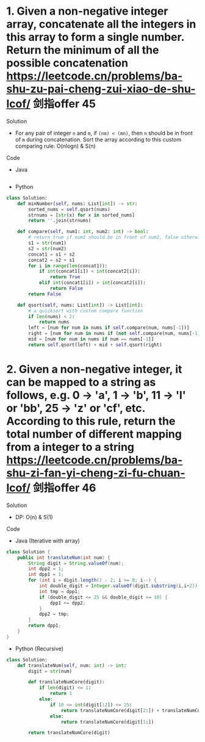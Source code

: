 # 1. Given a non-negative integer array, concatenate all the integers in this array to form a single number. Return the minimum of all the possible concatenation https://leetcode.cn/problems/ba-shu-zu-pai-cheng-zui-xiao-de-shu-lcof/ 剑指offer 45

Solution

- For any pair of integer `n` and `m`, if `(nm) < (mn)`, then `n` should be in front of `m` during concatenation. Sort the array according to this custom comparing rule: O(nlogn) & S(n) 

Code

- Java

```java

```

- Python

```python
class Solution:
    def minNumber(self, nums: List[int]) -> str:
        sorted_nums = self.qsort(nums)
        strnums = [str(x) for x in sorted_nums]
        return ''.join(strnums)

    def compare(self, num1: int, num2: int) -> bool:
        # return true if num1 should be in front of num2, false otherwise
        s1 = str(num1)
        s2 = str(num2)
        concat1 = s1 + s2
        concat2 = s2 + s1
        for i in range(len(concat1)):
            if int(concat1[i]) < int(concat2[i]):
                return True
            elif int(concat1[i]) > int(concat2[i]):
                return False
        return False

    def qsort(self, nums: List[int]) -> List[int]:
        # a quicksort with custom compare function
        if len(nums) < 2:
            return nums
        left = [num for num in nums if self.compare(num, nums[-1])]
        right = [num for num in nums if (not self.compare(num, nums[-1]) and num != nums[-1])]
        mid = [num for num in nums if num == nums[-1]]
        return self.qsort(left) + mid + self.qsort(right)
```

# 2. Given a non-negative integer, it can be mapped to a string as follows, e.g. 0 -> 'a', 1 -> 'b', 11 -> 'l' or 'bb', 25 -> 'z' or 'cf', etc. According to this rule, return the total number of different mapping from a integer to a string https://leetcode.cn/problems/ba-shu-zi-fan-yi-cheng-zi-fu-chuan-lcof/ 剑指offer 46

Solution

- DP: O(n) & S(1)

Code

- Java (Iterative with array)

```java
class Solution {
    public int translateNum(int num) {
        String digit = String.valueOf(num);
        int dpp2 = 1;
        int dpp1 = 1;
        for (int i = digit.length() - 2; i >= 0; i--) {
            int double_digit = Integer.valueOf(digit.substring(i,i+2));
            int tmp = dpp1;
            if (double_digit <= 25 && double_digit >= 10) {
                dpp1 += dpp2;
            }
            dpp2 = tmp;
        }
        return dpp1;
    }
}
```

- Python (Recursive)

```python
class Solution:
    def translateNum(self, num: int) -> int:
        digit = str(num)

        def translateNumCore(digit):
            if len(digit) <= 1:
                return 1
            else:
                if 10 <= int(digit[:2]) <= 25:
                    return translateNumCore(digit[2:]) + translateNumCore(digit[1:])
                else:
                    return translateNumCore(digit[1:])

        return translateNumCore(digit)
```